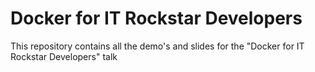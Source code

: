 # Docker for IT Rockstar Developers
This repository contains all the demo's and slides for the "Docker for IT Rockstar Developers" talk
